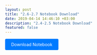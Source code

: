 ```yaml
---
layout: post
title: "2.6-2.7 Notebook Download"
date: 2019-04-14 14:46:10 +03:00
description: "2.4-2.5 Notebook Download"
featured: false
---
```


<!-- Include some basic styling to make the link look like a button -->
<style>
    .download-button {
        display: inline-block;
        padding: 10px 20px;
        background-color: #007BFF;
        color: white;
        text-decoration: none;
        border-radius: 4px;
        cursor: pointer;
        transition: background-color 0.3s;
    }

    .download-button:hover {
        background-color: #0056b3;
    }
</style>

<!-- The download link styled as a button -->
<a href="/TGRK/notebooks/kaiden/Unit_2_Kaiden_Student.ipynb" download class="download-button">
    Download Notebook
</a>
